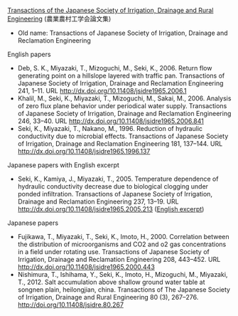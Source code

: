 [Transactions of the Japanese Society of Irrigation, Drainage and Rural Engineering](https://www.jstage.jst.go.jp/browse/jsidre) (農業農村工学会論文集)
- Old name: Transactions of Japanese Society of Irrigation, Drainage and Reclamation Engineering

English papers

- Deb, S. K., Miyazaki, T., Mizoguchi, M., Seki, K., 2006. Return flow generating point on a hillslope layered with traffic pan. Transactions of Japanese Society of Irrigation, Drainage and Reclamation Engineering 241, 1–11. URL http://dx.doi.org/10.11408/jsidre1965.2006.1
- Khalil, M., Seki, K., Miyazaki, T., Mizoguchi, M., Sakai, M., 2006. Analysis of zero flux plane behavior under periodical water supply. Transactions of Japanese Society of Irrigation, Drainage and Reclamation Engineering 246, 33–40. URL http://dx.doi.org/10.11408/jsidre1965.2006.841
- Seki, K., Miyazaki, T., Nakano, M., 1996. Reduction of hydraulic conductivity due to microbial effects. Transactions of Japanese Society of Irrigation, Drainage and Reclamation Engineering 181, 137–144. URL http://dx.doi.org/10.11408/jsidre1965.1996.137

Japanese papers with English excerpt 

- Seki, K., Kamiya, J., Miyazaki, T., 2005. Temperature dependence of hydraulic conductivity decrease due to biological clogging under ponded infiltration. Transactions of Japanese Society of Irrigation, Drainage and Reclamation Engineering 237, 13–19. URL http://dx.doi.org/10.11408/jsidre1965.2005.213 ([English excerpt](https://github.com/sekika/paper/blob/master/JSIDRE/Seki-2005-JSIDRE-excerpt.pdf))

Japanese papers

- Fujikawa, T., Miyazaki, T., Seki, K., Imoto, H., 2000. Correlation between the distribution of microorganisms and CO2 and o2 gas concentrations in a field under rotating use. Transactions of Japanese Society of Irrigation, Drainage and Reclamation Engineering 208, 443–452. URL http://dx.doi.org/10.11408/jsidre1965.2000.443
- Nishimura, T., Ishihama, Y., Seki, K., Imoto, H., Mizoguchi, M., Miyazaki, T., 2012. Salt accumulation above shallow ground water table at songnen plain, heilongjian, china. Transactions of The Japanese Society of Irrigation, Drainage and Rural Engineering 80 (3), 267–276. http://doi.org/10.11408/jsidre.80.267
